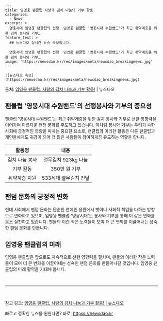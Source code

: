     ---
    title: 임영웅 팬클럽 사랑과 김치 나눔의 기부 활동
    categories:
      - News
    excerpt: >
      영웅시대 임영웅 팬클럽의 선행  임영웅 팬클럽 '영웅시대 수원밴드'가 최근 취약계층을 위한 김치 봉사와 기부…
    feature_text: >
      ## 뉴스다오 실시간 뉴스 속보입니다.
    
      영웅시대 임영웅 팬클럽의 선행  임영웅 팬클럽 '영웅시대 수원밴드'가 최근 취약계층을 위한 김치 봉사와 기부…
    image: 'https://newsdao.kr/res/images/meta/newsdao_breakingnews.jpg'
    ---
    
    ![뉴스다오 속보](httpss://newsdao.kr/res/images/meta/newsdao_breakingnews.jpg)

<p>출처: <a href="httpss://newsdao.kr/4411" rel="dofollow">임영웅 팬클럽, 사랑의 김치 나눔과 기부 활동!</a> | 뉴스다오</p>

<h2 data-ke-size="size26">팬클럽 '영웅시대 수원밴드'의 선행봉사와 기부의 중요성</h2>
<p data-ke-size="size16">팬클럽 '영웅시대 수원밴드'는 최근 취약계층을 위한 김치 봉사와 기부로 선한 영향력을 이어가며 아름다운 팬덤 문화를 주도하고 있습니다. 이처럼 봉사와 기부는 우리가 속한 사회에 긍정적인 영향을 미치는 중요한 요소로, 팬클럽의 이러한 활동은 다른 팬클럽과 개인들에게도 귀감이 되어 더 많은 사람들이 참여하게끔 유도하는 역할을 합니다.</p>
<table>
<thead>
<tr>
<th style="text-align: center;">활동명</th>
<th style="text-align: center;">내용</th>
</tr>
</thead>
<tbody>
<tr>
<td style="text-align: center;">김치 나눔 봉사</td>
<td style="text-align: center;">열무김치 923kg 나눔</td>
</tr>
<tr>
<td style="text-align: center;">기부 활동</td>
<td style="text-align: center;">350만 원 기부</td>
</tr>
<tr>
<td style="text-align: center;">취약계층 지원</td>
<td style="text-align: center;">533세대 열무김치 전달</td>
</tr>
</tbody>
</table>
<h2 data-ke-size="size26">팬덤 문화의 긍정적 변화</h2>
<p data-ke-size="size16">현대 사회에서 팬덤 문화는 단순한 연예인 응원에서 벗어나 사회적 책임을 다하는 방향으로 변화하고 있으며, 임영웅 팬클럽 '영웅시대'는 봉사와 기부를 통해 이 같은 변화를 몸소 실천하고 있습니다. 팬들의 이런 작은 노력들이 모여 더 큰 변화를 이끌어내는 성숙한 팬덤 문화를 만듭니다.</p>
<h2 data-ke-size="size26">임영웅 팬클럽의 미래</h2>
<p data-ke-size="size16">임영웅 팬클럽은 앞으로도 지속적으로 선한 영향력을 펼치며, 팬들의 이러한 작은 노력들이 모여 더 큰 변화를 이끌어내는 성숙한 팬덤 문화를 만들어나갈 것입니다. 임영웅 팬클럽의 미래 활약을 기대해 봅니다.</p>
<p data-ke-size="size16">&nbsp;</p>
<hr>
<p data-ke-size="size16">&nbsp;</p>
<p>참고 링크: <a href="httpss://newsdao.kr/4411">임영웅 팬클럽, 사랑의 김치 나눔과 기부 활동! | 뉴스다오</a></p> 

빠르고 정확한 뉴스를 원한다면? 바로, <a href="httpss://newsdao.kr" rel="dofollow">httpss://newsdao.kr</a>


    